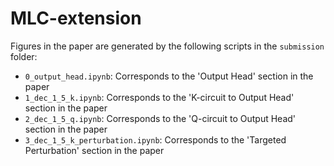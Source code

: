 # MLC-extension

Figures in the paper are generated by the following scripts in the `submission` folder:

- `0_output_head.ipynb`: Corresponds to the 'Output Head' section in the paper
- `1_dec_1_5_k.ipynb`: Corresponds to the 'K-circuit to Output Head' section in the paper
- `2_dec_1_5_q.ipynb`: Corresponds to the 'Q-circuit to Output Head' section in the paper
- `3_dec_1_5_k_perturbation.ipynb`: Corresponds to the 'Targeted Perturbation' section in the paper





